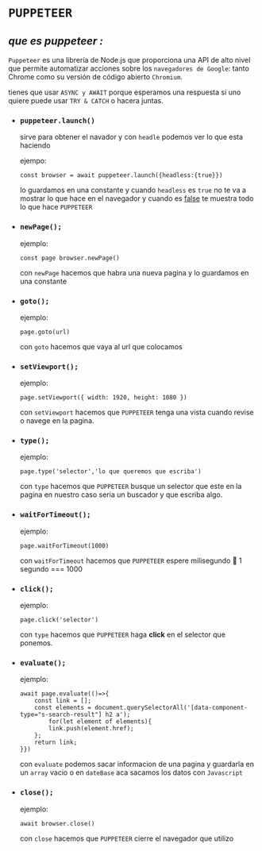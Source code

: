 # `PUPPETEER`
## ***que es puppeteer :***
`Puppeteer` es una librería de Node.js que proporciona una API de alto nivel que permite automatizar acciones sobre los `navegadores de Google`: tanto Chrome como su versión de código abierto `Chromium`.

tienes que usar `ASYNC y AWAIT` porque esperamos una respuesta si uno quiere puede usar `TRY & CATCH` o hacera juntas.

- ### `puppeteer.launch()`

    sirve para obtener el navador y con `headle` podemos ver lo que esta haciendo 

     ejempo:
     ```
    const browser = await puppeteer.launch({headless:{true}})
     ```
     lo guardamos en una constante y cuando `headless` es `true` no te va a mostrar lo que hace en el navegador y cuando es [false](#) te muestra todo lo que hace `PUPPETEER` 

- ### `newPage();`
   
    ejemplo:
    ```
    const page browser.newPage()
    ```
     con `newPage` hacemos que habra una nueva pagina y lo guardamos en una constante


- ### `goto();`
   
    ejemplo:
    ```
    page.goto(url)
    ```
     con `goto` hacemos que vaya al url que colocamos

- ### `setViewport();`
   
    ejemplo:
    ```
    page.setViewport({ width: 1920, height: 1080 })
    ```
     con `setViewport` hacemos que `PUPPETEER` tenga una vista cuando revise o navege en la pagina.

- ### `type();`
   
    ejemplo:
    ```
    page.type('selector','lo que queremos que escriba')
    ```
     con `type` hacemos que `PUPPETEER` busque un selector que este en la pagina  en nuestro caso seria un buscador y que escriba algo.

- ### `waitForTimeout();`
   
    ejemplo:
    
    ```
    page.waitForTimeout(1000)
    ```
     con `waitForTimeout` hacemos que `PUPPETEER` espere milisegundo 👀 1 segundo === 1000

- ### `click();`
   
    ejemplo:
    ```
    page.click('selector')
    ```
     con `type` hacemos que `PUPPETEER` haga **click** en el selector que ponemos.

- ### `evaluate();`
   
    ejemplo:
    ```
    await page.evaluate(()=>{
        const link = [];
        const elements = document.querySelectorAll('[data-component-type="s-search-result"] h2 a');
            for(let element of elements){
            link.push(element.href);
        };
        return link;
    }})
    ```
     con `evaluate` podemos sacar informacion de una pagina y guardarla  en un ``array`` vacio o en ``dateBase`` aca sacamos los datos con ``Javascript``

- ### `close();`
   
    ejemplo:
    ```
    await browser.close()
    ```
     con `close` hacemos que `PUPPETEER` cierre el navegador que utilizo